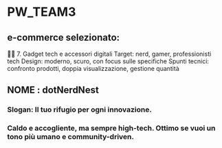# PW_TEAM3

## e-commerce selezionato:

🧑‍💻 7. Gadget tech e accessori digitali
Target: nerd, gamer, professionisti tech
Design: moderno, scuro, con focus sulle specifiche
Spunti tecnici: confronto prodotti, doppia visualizzazione, gestione quantità

## NOME : dotNerdNest

### Slogan: Il tuo rifugio per ogni innovazione.

### Caldo e accogliente, ma sempre high-tech. Ottimo se vuoi un tono più umano e community-driven.
